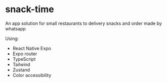 # snack-time

An app solution for small restaurants to delivery snacks and order made by whatsapp

Using:

-   React Native Expo
-   Expo router
-   TypeScript
-   Tailwind
-   Zustand
-   Color accessibility
